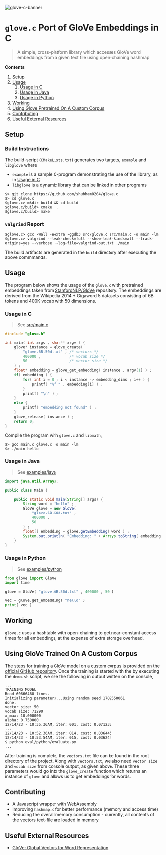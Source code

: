 ![glove-c-banner](https://github.com/shubham0204/glove.c/assets/41076823/c0bf7ad9-3187-4f62-9f56-73852d1c9286)

# `glove.c` Port of GloVe Embeddings in C

> A simple, cross-platform library which accesses GloVe word embeddings from a given text file using open-chaining hashmap

**Contents**

1. [Setup](#setup)
2. [Usage](#usage)
    1. [Usage in C](#usage-in-c)
    2. [Usage in Java](#usage-in-java)
    3. [Usage in Python](#usage-in-python)
3. [Working](#working)
4. [Using Glove Pretrained On A Custom Corpus](#using-glove-pretrained-on-a-custom-corpus)
5. [Contributing](#contributing)
6. [Useful External Resources](#useful-external-resources)

## Setup

### Build Instructions

The build-script (`CMakeLists.txt`) generates two targets, `example` and `libglove` where

- `example` is a sample C-program demonstrating the use of the library, as in [Usage in C](#usage-in-c)
- `libglove` is a dynamic library that can be linked in other programs

```
$> git clone https://github.com/shubham0204/glove.c
$> cd glove.c
$glove.c> mkdir build && cd build
$glove.c/build> cmake ..
$glove.c/build> make
```

### `valgrind` Report

```
$glove.c> gcc -Wall -Wextra -ggdb3 src/glove.c src/main.c -o main -lm
$glove.c> valgrind --leak-check=full --show-leak-kinds=all --track-origins=yes --verbose --log-file=valgrind-out.txt ./main
```

The build artifacts are generated in the `build` directory after executing the above commmands.

## Usage

The program below shows the usage of the `glove.c` with pretrained embeddings taken from [StanfordNLP/GloVe](https://github.com/stanfordnlp/GloVe?tab=readme-ov-file#download-pre-trained-word-vectors) repository. The embeddings are derived from the Wikipedia 2014 + Gigaword 5 datasets consisting of 6B tokens and 400K vocab with 50 dimensions.

### Usage in C

> See [src/main.c](https://github.com/shubham0204/glove.c/blob/main/src/main.c)

```c
#include "glove.h"

int main( int argc , char** argv ) {
    glove* instance = glove_create( 
        "glove.6B.50d.txt" , /* vectors */
        400000 ,             /* vocab size */
        50                   /* vector size */
    ) ; 
    float* embedding = glove_get_embedding( instance , argv[1] ) ;
    if( embedding ) {
        for( int i = 0 ; i < instance -> embedding_dims ; i++ ) {
            printf( "%f " , embedding[i] ) ;
        }
        printf( "\n" ) ; 
    }
    else {
        printf( "embedding not found" ) ;
    }
    glove_release( instance ) ; 
    return 0;
}
```

Compile the program with `glove.c` and `libmath`,

```
$> gcc main.c glove.c -o main -lm
$> ./main hello
```

### Usage in Java

> See [examples/java](https://github.com/shubham0204/glove.c/tree/main/examples/java)

```java
import java.util.Arrays;

public class Main {

    public static void main(String[] args) {
        String word = "hello" ; 
        GloVe glove = new GloVe( 
            "glove.6B.50d.txt" , 
            400000 , 
            50
        ) ; 
        float[] embedding = glove.getEmbedding( word ) ;
        System.out.println( "Embedding: " + Arrays.toString( embedding ) ) ;
    }
}
```

### Usage in Python

> See [examples/python](https://github.com/shubham0204/glove.c/tree/main/examples/python)

```python
from glove import GloVe
import time

glove = GloVe( "glove.6B.50d.txt" , 400000 , 50 )

vec = glove.get_embedding( "hello" )
print( vec )
```

## Working

`glove.c` uses a hashtable with open-chaining to get near-constant access times for all embeddings, at the expense of extra storage overhead.


## Using GloVe Trained On A Custom Corpus

The steps for training a GloVe model on a custom corpus is provided on the [official GitHub repository](https://github.com/stanfordnlp/GloVe/tree/master/src#readme). Once the training is started with the by executing the `demo.sh` script, we see the following in output written on the console,

```
...
TRAINING MODEL
Read 60666468 lines.
Initializing parameters...Using random seed 1702550061
done.
vector size: 50
vocab size: 71290
x_max: 10.000000
alpha: 0.750000
12/14/23 - 10:35.36AM, iter: 001, cost: 0.071237
...
12/14/23 - 10:52.36AM, iter: 014, cost: 0.036445
12/14/23 - 10:53.54AM, iter: 015, cost: 0.036244
$ python eval/python/evaluate.py
...
```

After training is complete, the `vectors.txt` file can be found in the root directory of the project. Along with `vectors.txt`, we also need `vector size` and `vocab size` from console output, as given above. These three parameters would go into the `glove_create` function which returns an instance of `glove` and allows us to get embeddings for words. 

## Contributing

- A Javascript wrapper with WebAssembly
- Improving `hashmap.c` for better performance (memory and access time)
- Reducing the overall memory consumption - currently, all contents of the vectors text-file are loaded in memory

## Useful External Resources

- [GloVe: Global Vectors for Word Representation](https://nlp.stanford.edu/projects/glove/)
